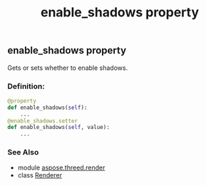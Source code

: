 ﻿---
title: enable_shadows property
second_title: Aspose.3D for Python via .NET API References
description: 
type: docs
weight: 100
url: /python-net/aspose.threed.render/renderer/enable_shadows/
is_root: false
---

## enable_shadows property


Gets or sets whether to enable shadows.
### Definition:
```python
@property
def enable_shadows(self):
    ...
@enable_shadows.setter
def enable_shadows(self, value):
    ...
```

### See Also
* module [aspose.threed.render](../../)
* class [Renderer](/3d/python-net/aspose.threed.render/renderer)
